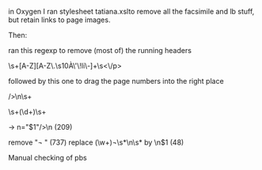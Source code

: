 in Oxygen I ran stylesheet tatiana.xslto remove all the facsimile and lb stuff, but retain links to page images.

Then:

ran this regexp to remove (most of) the running headers

<p>\s+[A-Z][A-Z\.\s10À\'\!li\-]+\s<\/p>

followed by this one to drag the page numbers into the right place

/>\n\s+<p>\s+(\d+)\s+</p> ->   n="$1"/>\n  (209)


remove "¬ "  (737)
replace (\w+)¬\s*\n\s* by \n$1  (48)

Manual checking of pbs